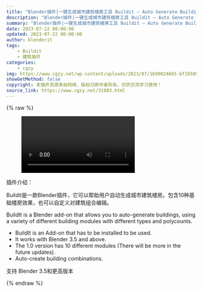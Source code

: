 ```yaml
---
title: "Blender插件|一键生成城市建筑楼房工具 Buildit – Auto Generate Buildings v1.0"
description: "Blender插件|一键生成城市建筑楼房工具 Buildit – Auto Generate Buildings v1.0"
summary: "Blender插件|一键生成城市建筑楼房工具 Buildit – Auto Generate Buildings v1.0"
date: 2023-07-22 00:00:00
updated: 2023-07-22 00:00:00
author: blenderit
tags: 
    - Buildit
    - 建筑插件
categories:
    - cgzy
img: https://www.cgzy.net/wp-content/uploads/2023/07/1690024665-bf2b585aaeb7a04.webp
showGetMethod: false
copyright: 本插件资源来自网络，版权归原作者所有，仅供交流学习使用！
source_link: https://www.cgzy.net/31883.html
---
```


{% raw %}
<figure class="wp-block-video aligncenter"><video controls src="https://cloud.video.taobao.com/play/u/717183932/p/1/e/6/t/1/420340498515.mp4"></video></figure><div class="wp-block-pandastudio-title"><div class="title_style_01"><p>插件介绍：</p></div></div><p class="is-style-text-indent-2em">Buildit是一款Blender插件，它可以帮助用户自动生成城市建筑楼房。包含10种基础楼房效果，也可以自定义对建筑组合编辑。</p><p>BuildIt is a Blender add-on that allows you to auto-generate buildings, using a variety of different building modules with different types and polycounts.</p><ul>
<li>BuildIt is an Add-on that has to be installed to be used.</li>



<li>It works with Blender 3.5 and above.</li>



<li>The 1.0 version has 10 different modules (There will be more in the future updates).</li>



<li>Auto-create building combinations.</li>
</ul><div class="wp-block-pandastudio-tips"><div class="tip success "><p>支持 Blender 3.5和更高版本</p>
</div></div>
<div style="display: none">cgzy</div>
{% endraw %}